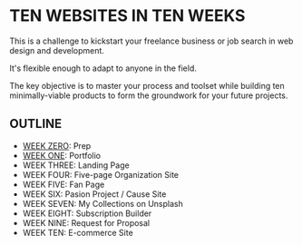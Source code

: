 # TEN WEBSITES IN TEN WEEKS

This is a challenge to kickstart your freelance business or job search in web design and development.

It's flexible enough to adapt to anyone in the field.

The key objective is to master your process and toolset while building ten minimally-viable products to form the groundwork for your future projects.

## OUTLINE

- [WEEK ZERO](week-0.md): Prep
- [WEEK ONE](week-1.md): Portfolio
- WEEK THREE: Landing Page
- WEEK FOUR: Five-page Organization Site
- WEEK FIVE: Fan Page
- WEEK SIX: Pasion Project / Cause Site
- WEEK SEVEN: My Collections on Unsplash
- WEEK EIGHT: Subscription Builder
- WEEK NINE: Request for Proposal
- WEEK TEN: E-commerce Site
